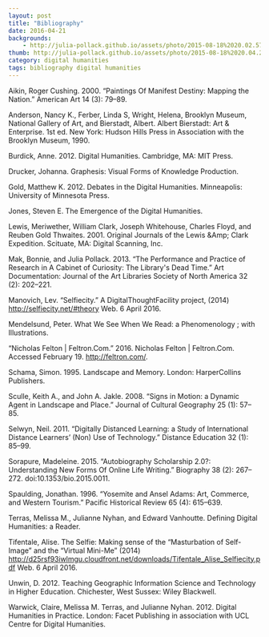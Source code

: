 ```yaml
---
layout: post
title: "Bibliography"
date: 2016-04-21
backgrounds:
    - http://julia-pollack.github.io/assets/photo/2015-08-18%2020.02.57.jpg
thumb: http://julia-pollack.github.io/assets/photo/2015-08-18%2020.04.29.jpg
category: digital humanities
tags: bibliography digital humanities
---
```

Aikin, Roger Cushing. 2000. “Paintings Of Manifest Destiny: Mapping the Nation.” American Art 14 (3): 79–89.

Anderson, Nancy K., Ferber, Linda S, Wright, Helena, Brooklyn Museum, National Gallery of Art, and Bierstadt, Albert. Albert Bierstadt: Art & Enterprise. 1st ed. New York: Hudson Hills Press in Association with the Brooklyn Museum, 1990.

Burdick, Anne. 2012. Digital Humanities. Cambridge, MA: MIT Press.

Drucker, Johanna. Graphesis: Visual Forms of Knowledge Production.

Gold, Matthew K. 2012. Debates in the Digital Humanities. Minneapolis: University of Minnesota Press.

Jones, Steven E. The Emergence of the Digital Humanities.

Lewis, Meriwether, William Clark, Joseph Whitehouse, Charles Floyd, and Reuben Gold Thwaites. 2001. Original Journals of the Lewis &Amp; Clark Expedition. Scituate, MA: Digital Scanning, Inc.

Mak, Bonnie, and Julia Pollack. 2013. “The Performance and Practice of Research in A Cabinet of Curiosity: The Library's Dead Time.” Art Documentation: Journal of the Art Libraries Society of North America 32 (2): 202–221.

Manovich, Lev. “Selfiecity.” A DigitalThoughtFacility project, (2014) http://selfiecity.net/#theory Web. 6 April 2016. 

Mendelsund, Peter. What We See When We Read: a Phenomenology ; with Illustrations.

“Nicholas Felton | Feltron.Com.” 2016. Nicholas Felton | Feltron.Com. Accessed February 19. http://feltron.com/.

Schama, Simon. 1995. Landscape and Memory. London: HarperCollins Publishers.

Sculle, Keith A., and John A. Jakle. 2008. “Signs in Motion: a Dynamic Agent in Landscape and Place.” Journal of Cultural Geography 25 (1): 57–85.

Selwyn, Neil. 2011. “Digitally Distanced Learning: a Study of International Distance Learners’ (Non) Use of Technology.” Distance Education 32 (1): 85–99.

Sorapure, Madeleine. 2015. “Autobiography Scholarship 2.0?: Understanding New Forms Of Online Life Writing.” Biography 38 (2): 267–272. doi:10.1353/bio.2015.0011.

Spaulding, Jonathan. 1996. “Yosemite and Ansel Adams: Art, Commerce, and Western Tourism.” Pacific Historical Review 65 (4): 615–639.

Terras, Melissa M., Julianne Nyhan, and Edward Vanhoutte. Defining Digital Humanities: a Reader.

Tifentale, Alise. The Selfie: Making sense of the “Masturbation of Self-Image” and the “Virtual Mini-Me” (2014) http://d25rsf93iwlmgu.cloudfront.net/downloads/Tifentale_Alise_Selfiecity.pdf Web. 6 April 2016.

Unwin, D. 2012. Teaching Geographic Information Science and Technology in Higher Education. Chichester, West Sussex: Wiley Blackwell.

Warwick, Claire, Melissa M. Terras, and Julianne Nyhan. 2012. Digital Humanities in Practice. London: Facet Publishing in association with UCL Centre for Digital Humanities.
 